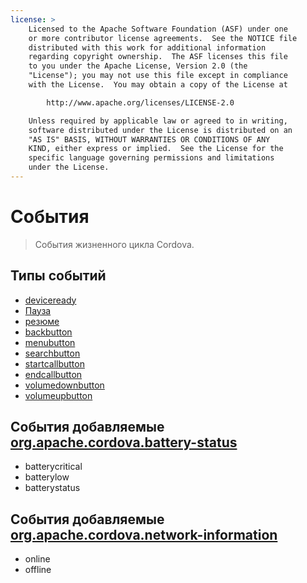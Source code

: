 ```yaml
---
license: >
    Licensed to the Apache Software Foundation (ASF) under one
    or more contributor license agreements.  See the NOTICE file
    distributed with this work for additional information
    regarding copyright ownership.  The ASF licenses this file
    to you under the Apache License, Version 2.0 (the
    "License"); you may not use this file except in compliance
    with the License.  You may obtain a copy of the License at

        http://www.apache.org/licenses/LICENSE-2.0

    Unless required by applicable law or agreed to in writing,
    software distributed under the License is distributed on an
    "AS IS" BASIS, WITHOUT WARRANTIES OR CONDITIONS OF ANY
    KIND, either express or implied.  See the License for the
    specific language governing permissions and limitations
    under the License.
---
```


# События

> События жизненного цикла Cordova.

## Типы событий

*   <a href="events.deviceready.html">deviceready</a>
*   <a href="events.pause.html">Пауза</a>
*   <a href="events.resume.html">резюме</a>
*   <a href="events.backbutton.html">backbutton</a>
*   <a href="events.menubutton.html">menubutton</a>
*   <a href="events.searchbutton.html">searchbutton</a>
*   <a href="events.startcallbutton.html">startcallbutton</a>
*   <a href="events.endcallbutton.html">endcallbutton</a>
*   <a href="events.volumedownbutton.html">volumedownbutton</a>
*   <a href="events.volumeupbutton.html">volumeupbutton</a>

## События добавляемые [org.apache.cordova.battery-status][1]

 [1]: https://github.com/apache/cordova-plugin-battery-status/blob/master/doc/index.md

*   batterycritical
*   batterylow
*   batterystatus

## События добавляемые [org.apache.cordova.network-information][2]

 [2]: https://github.com/apache/cordova-plugin-network-information/blob/master/doc/index.md

*   online
*   offline